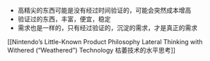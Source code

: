 - 高精尖的东西可能是没有经过时间验证的，可能会突然成本增高
- 验证过的东西，丰富，便宜，稳定
- 需求也是一样的，只有经过验证的，沉淀的需求，才是真正的需求

[[Nintendo’s Little-Known Product Philosophy Lateral Thinking with Withered (“Weathered”) Technology 枯萎技术的水平思考]]